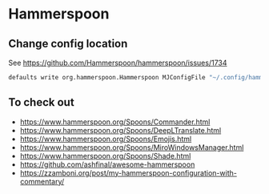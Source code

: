 # Hammerspoon

## Change config location

See https://github.com/Hammerspoon/hammerspoon/issues/1734

```bash
defaults write org.hammerspoon.Hammerspoon MJConfigFile "~/.config/hammerspoon/init.lua"
```

## To check out

- https://www.hammerspoon.org/Spoons/Commander.html
- https://www.hammerspoon.org/Spoons/DeepLTranslate.html
- https://www.hammerspoon.org/Spoons/Emojis.html
- https://www.hammerspoon.org/Spoons/MiroWindowsManager.html
- https://www.hammerspoon.org/Spoons/Shade.html
- https://github.com/ashfinal/awesome-hammerspoon
- https://zzamboni.org/post/my-hammerspoon-configuration-with-commentary/
